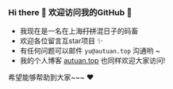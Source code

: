 ### Hi there 👋  欢迎访问我的GitHub 👋 

<!--
**Autuan/Autuan** is a ✨ _special_ ✨ repository because its `README.md` (this file) appears on your GitHub profile.

Here are some ideas to get you started:

- 🔭 I’m currently working on ...
- 🌱 I’m currently learning ...
- 👯 I’m looking to collaborate on ...
- 🤔 I’m looking for help with ...
- 💬 Ask me about ...
- 📫 How to reach me: ...
- 😄 Pronouns: ...
- ⚡ Fun fact: ...
-->

- 我现在是一名在上海<del>打拼</del>混日子的码畜  
- 欢迎各位留言互star项目 ✨
- 有任何问题可以邮件 `yu@autuan.top` 沟通哟 ~
- 我的个人博客 [autuan.top](http://autuan.top) 也同样欢迎大家访问!


希望能够帮助到大家~~~ ❤
